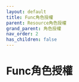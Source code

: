 ```yaml
---
layout: default
title: Func角色授權
parent: Resource角色授權
grand_parent: 角色授權
nav_order: 2
has_children: false
---
```


# Func角色授權